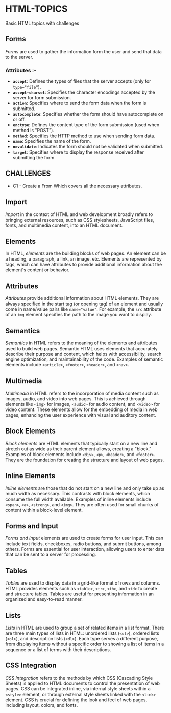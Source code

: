 # HTML-TOPICS
Basic HTML topics with challenges 
 
## Forms
  *Forms* are used to gather the information form the user and send that data to the server. <br>

### **Attributes :-** 

- **`accept`**: Defines the types of files that the server accepts (only for `type="file"`).
- **`accept-charset`**: Specifies the character encodings accepted by the server for form submission.
- **`action`**: Specifies where to send the form data when the form is submitted.
- **`autocomplete`**: Specifies whether the form should have autocomplete on or off.
- **`enctype`**: Defines the content type of the form submission (used when method is "POST").
- **`method`**: Specifies the HTTP method to use when sending form data.
- **`name`**: Specifies the name of the form.
- **`novalidate`**: Indicates the form should not be validated when submitted.
- **`target`**: Specifies where to display the response received after submitting the form.

## CHALLENGES

 * C1 - Create a From Which covers all the necessary  attributes.

## Import 
 *Import* in the context of HTML and web development broadly refers to bringing external resources, such as CSS stylesheets, JavaScript files, fonts, and multimedia content, into an HTML document.  <br>

## Elements
  In HTML, *elements* are the building blocks of web pages. An element can be a heading, a paragraph, a link, an image, etc. Elements are represented by tags, which can have attributes to provide additional information about the element's content or behavior. <br>


## Attributes
  *Attributes* provide additional information about HTML elements. They are always specified in the start tag (or opening tag) of an element and usually come in name/value pairs like `name="value"`. For example, the `src` attribute of an `img` element specifies the path to the image you want to display. <br>

## Semantics
  *Semantics* in HTML refers to the meaning of the elements and attributes used to build web pages. Semantic HTML uses elements that accurately describe their purpose and content, which helps with accessibility, search engine optimization, and maintainability of the code. Examples of semantic elements include `<article>`, `<footer>`, `<header>`, and `<nav>`. <br>




## Multimedia
*Multimedia* in HTML refers to the incorporation of media content such as images, audio, and video into web pages. This is achieved through elements like `<img>` for images, `<audio>` for audio content, and `<video>` for video content. These elements allow for the embedding of media in web pages, enhancing the user experience with visual and auditory content.

## Block Elements
*Block elements* are HTML elements that typically start on a new line and stretch out as wide as their parent element allows, creating a "block." Examples of block elements include `<div>`, `<p>`, `<header>`, and `<footer>`. They are the foundation for creating the structure and layout of web pages.

## Inline Elements
*Inline elements* are those that do not start on a new line and only take up as much width as necessary. This contrasts with block elements, which consume the full width available. Examples of inline elements include `<span>`, `<a>`, `<strong>`, and `<img>`. They are often used for small chunks of content within a block-level element.

## Forms and Input
*Forms and Input* elements are used to create forms for user input. This can include text fields, checkboxes, radio buttons, and submit buttons, among others. Forms are essential for user interaction, allowing users to enter data that can be sent to a server for processing.

## Tables
*Tables* are used to display data in a grid-like format of rows and columns. HTML provides elements such as `<table>`, `<tr>`, `<th>`, and `<td>` to create and structure tables. Tables are useful for presenting information in an organized and easy-to-read manner.

## Lists
*Lists* in HTML are used to group a set of related items in a list format. There are three main types of lists in HTML: unordered lists (`<ul>`), ordered lists (`<ol>`), and description lists (`<dl>`). Each type serves a different purpose, from displaying items without a specific order to showing a list of items in a sequence or a list of terms with their descriptions.

## CSS Integration
*CSS Integration* refers to the methods by which CSS (Cascading Style Sheets) is applied to HTML documents to control the presentation of web pages. CSS can be integrated inline, via internal style sheets within a `<style>` element, or through external style sheets linked with the `<link>` element. CSS is crucial for defining the look and feel of web pages, including layout, colors, and fonts.

